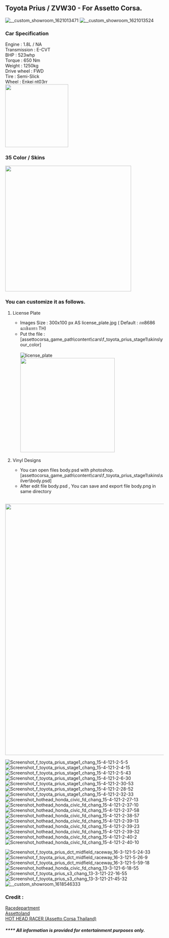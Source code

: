 
<head>
  <title>Toyota Prius</title>
  <meta property="og:image" content="https://og-image.vercel.app/Hello%20World.png" />
</head>

## Toyota Prius / ZVW30 - For Assetto Corsa.

![__custom_showroom_1621013471](https://user-images.githubusercontent.com/43826393/118307586-179c6c00-b515-11eb-9423-e95b987aa14b.jpg)
![__custom_showroom_1621013524](https://user-images.githubusercontent.com/43826393/118307590-19fec600-b515-11eb-9040-40fa1c84a238.jpg)

### Car Specification
Engine : 1.8L / NA </br>
Transmission : E-CVT</br>
BHP : 523whp</br>
Torque : 650 Nm</br>
Weight : 1250kg</br>
Drive wheel : FWD</br>
Tire : Semi-Slick</br>
Wheel : Enkei nt03rr</br>
<img src="https://user-images.githubusercontent.com/43826393/118314473-626eb180-b51e-11eb-99ff-2bd1f0254ac4.jpg" width="200">

### 35 Color / Skins
<img src="https://user-images.githubusercontent.com/43826393/118315342-9d251980-b51f-11eb-9c4f-4d588064e901.jpg" width="400">



### You can customize it as follows.

1. License Plate
   - Images Size : 300x100 px AS license_plate.jpg ( Default : กท8686 ฉะเชิงเทรา TH) 
   - Put the file : [assettocorsa_game_path\content\cars\f_toyota_prius_stage1\skins\your_color]</br></br>
     ![license_plate](https://user-images.githubusercontent.com/43826393/118325700-06138e00-b52e-11eb-94fc-64e2d295a388.jpg)</br>
     <img src="https://user-images.githubusercontent.com/43826393/118325871-4ecb4700-b52e-11eb-832e-cb2ea59e2960.jpg" width="300"> 


3. Vinyl Designs
   - You can open files body.psd with photoshop. [assettocorsa_game_path\content\cars\f_toyota_prius_stage1\skins\silver\body.psd]</br>
   - After edit file body.psd , You can save and export file body.png in same directory </br></br>

<img src="https://user-images.githubusercontent.com/43826393/118315429-b75ef780-b51f-11eb-842d-16f4eeb8b754.jpg" width="800">

![Screenshot_f_toyota_prius_stage1_chang_15-4-121-2-5-5](https://user-images.githubusercontent.com/43826393/118321141-6521d480-b527-11eb-961c-3e73d09c7d40.jpg)
![Screenshot_f_toyota_prius_stage1_chang_15-4-121-2-4-15](https://user-images.githubusercontent.com/43826393/118321149-67842e80-b527-11eb-956a-7a7d2dad7aa6.jpg)
![Screenshot_f_toyota_prius_stage1_chang_15-4-121-2-5-43](https://user-images.githubusercontent.com/43826393/118321161-6b17b580-b527-11eb-815f-16682a36f9e8.jpg)
![Screenshot_f_toyota_prius_stage1_chang_15-4-121-2-6-30](https://user-images.githubusercontent.com/43826393/118321166-6c48e280-b527-11eb-9c16-b92ea2bb2b49.jpg)
![Screenshot_f_toyota_prius_stage1_chang_15-4-121-2-30-53](https://user-images.githubusercontent.com/43826393/118321201-7ec31c00-b527-11eb-9c10-4708a0d8a688.jpg)
![Screenshot_f_toyota_prius_stage1_chang_15-4-121-2-28-52](https://user-images.githubusercontent.com/43826393/118321214-8256a300-b527-11eb-8352-9f2b4afd790b.jpg)
![Screenshot_f_toyota_prius_stage1_chang_15-4-121-2-32-33](https://user-images.githubusercontent.com/43826393/118321231-87b3ed80-b527-11eb-87ff-b0aea70c28d5.jpg)
![Screenshot_hothead_honda_civic_fd_chang_15-4-121-2-27-13](https://user-images.githubusercontent.com/43826393/118321393-b8942280-b527-11eb-843b-efe208c702a4.jpg)
![Screenshot_hothead_honda_civic_fd_chang_15-4-121-2-37-10](https://user-images.githubusercontent.com/43826393/118321413-bfbb3080-b527-11eb-9d50-75b1f4b604d2.jpg)
![Screenshot_hothead_honda_civic_fd_chang_15-4-121-2-37-58](https://user-images.githubusercontent.com/43826393/118321424-c34eb780-b527-11eb-8dd9-f7c6dbf1b044.jpg)
![Screenshot_hothead_honda_civic_fd_chang_15-4-121-2-38-57](https://user-images.githubusercontent.com/43826393/118321430-c77ad500-b527-11eb-82b8-636c44ad51f7.jpg)
![Screenshot_hothead_honda_civic_fd_chang_15-4-121-2-39-13](https://user-images.githubusercontent.com/43826393/118321445-cba6f280-b527-11eb-9c08-afe1d430d9da.jpg)
![Screenshot_hothead_honda_civic_fd_chang_15-4-121-2-39-23](https://user-images.githubusercontent.com/43826393/118321456-cf3a7980-b527-11eb-8e80-faa16c2ccd47.jpg)
![Screenshot_hothead_honda_civic_fd_chang_15-4-121-2-39-32](https://user-images.githubusercontent.com/43826393/118321474-d792b480-b527-11eb-9d86-0807922a70e7.jpg)
![Screenshot_hothead_honda_civic_fd_chang_15-4-121-2-40-2](https://user-images.githubusercontent.com/43826393/118321483-dc576880-b527-11eb-8ef6-25d7adb0b955.jpg)
![Screenshot_hothead_honda_civic_fd_chang_15-4-121-2-40-10](https://user-images.githubusercontent.com/43826393/118321494-dfeaef80-b527-11eb-9bc3-924692dabac8.jpg)


![Screenshot_f_toyota_prius_dct_midfield_raceway_16-3-121-5-24-33](https://user-images.githubusercontent.com/43826393/118307798-5fbb8e80-b515-11eb-884b-9094be0f177d.jpg)
![Screenshot_f_toyota_prius_dct_midfield_raceway_16-3-121-5-26-9](https://user-images.githubusercontent.com/43826393/118307835-6c3fe700-b515-11eb-88d5-1d584096fef6.jpg)
![Screenshot_f_toyota_prius_dct_midfield_raceway_16-3-121-5-59-18](https://user-images.githubusercontent.com/43826393/118307865-795cd600-b515-11eb-9a49-79cc809738a7.jpg)
![Screenshot_hothead_honda_civic_fd_chang_13-3-121-6-18-55](https://user-images.githubusercontent.com/43826393/118308007-a1e4d000-b515-11eb-9288-f9963332657e.jpg)
![Screenshot_f_toyota_prius_s3_chang_13-3-121-22-16-55](https://user-images.githubusercontent.com/43826393/118316055-8a5f1480-b520-11eb-85ce-ad1710a0a7ea.jpg)
![Screenshot_f_toyota_prius_s3_chang_13-3-121-21-45-32](https://user-images.githubusercontent.com/43826393/118316073-90ed8c00-b520-11eb-9a95-1f5cb711ee9a.jpg)
![__custom_showroom_1618546333](https://user-images.githubusercontent.com/43826393/118326506-43c4e680-b52f-11eb-96de-443ed34c322f.jpg)



### Credit : 
<a href="https://www.racedepartment.com">Racedepartment</a></br>
<a href="https://assettoland.wixsite.com/assettoland">Assettoland</a></br>
<a href="https://www.facebook.com/groups/535183760515943">HOT HEAD RACER (Assetto Corsa Thailand)</a></br>

##### **** All information is provided for entertainment purposes only.
